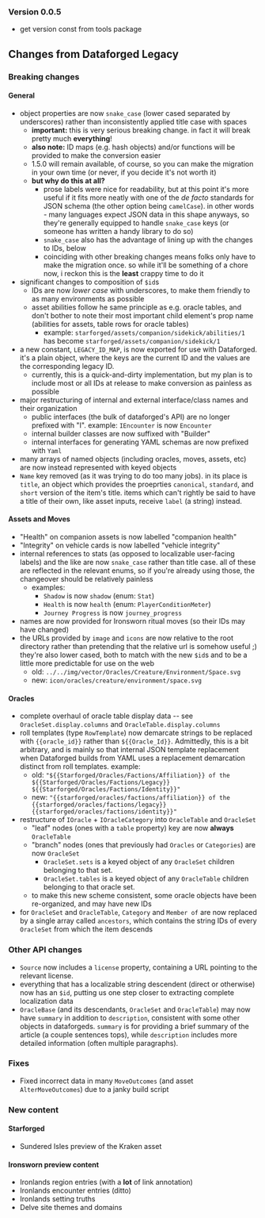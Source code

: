 ### Version 0.0.5

- get version const from tools package


## Changes from Dataforged Legacy

### Breaking changes

#### General

* object properties are now `snake_case` (lower cased separated by underscores) rather than inconsistently applied title case with spaces
  * **important:** this is very serious breaking change. in fact it will break pretty much **everything**!
  * **also note:** ID maps (e.g. hash objects) and/or functions will be provided to make the conversion easier
  * 1.5.0 will remain available, of course, so you can make the migration in your own time (or never, if you decide it's not worth it)
  * **but why do this at all?**
    * prose labels were nice for readability, but at this point it's more useful if it fits more neatly with one of the *de facto* standards for JSON schema (the other option being `camelCase`). in other words - many languages expect JSON data in this shape anyways, so they're generally equipped to handle `snake_case` keys (or someone has written a handy library to do so)
    * `snake_case` also has the advantage of lining up with the changes to IDs, below
    * coinciding with other breaking changes means folks only have to make the migration once. so while it'll be something of a chore now, i reckon this is the **least** crappy time to do it
* significant changes to composition of `$id`s
  * IDs are now *lower case* with underscores, to make them friendly to as many environments as possible
  * asset abilities follow he same principle as e.g. oracle tables, and don't bother to note their most important child element's prop name (abilities for assets, table rows for oracle tables)
    * example: `starforged/assets/companion/sidekick/abilities/1` has become `starforged/assets/companion/sidekick/1`
* a new constant, `LEGACY_ID_MAP`, is now exported for use with Dataforged. it's a plain object, where the keys are the current ID and the values are the corresponding legacy ID.
  * currently, this is a quick-and-dirty implementation, but my plan is to include most or all IDs at release to make conversion as painless as possible
* major restructuring of internal and external interface/class names and their organization
  * public interfaces (the bulk of dataforged's API) are no longer prefixed with "I". example: `IEncounter` is now `Encounter`
  * internal builder classes are now suffixed with "Builder"
  * internal interfaces for generating YAML schemas are now prefixed with `Yaml`
* many arrays of named objects (including oracles, moves, assets, etc) are now instead represented with keyed objects
* `Name` key removed (as it was trying to do too many jobs). in its place is `title`, an object which provides the proeprties `canonical`, `standard`, and `short` version of the item's title. items which can't rightly be said to have a title of their own, like asset inputs, receive `label` (a string) instead.

#### Assets and Moves

* "Health" on companion assets is now labelled "companion health"
* "Integrity" on vehicle cards is now labelled "vehicle integrity"
* internal references to stats (as opposed to localizable user-facing labels) and the like are now `snake_case` rather than title case. all of these are reflected in the relevant enums, so if you're already using those, the changeover should be relatively painless
  * examples:
    * `Shadow` is now `shadow` (enum: `Stat`)
    * `Health` is now `health` (enum: `PlayerConditionMeter`)
    * `Journey Progress` is now `journey_progress`
* names are now provided for Ironsworn ritual moves (so their IDs may have changed)
* the URLs provided by `image` and `icons` are now relative to the root directory rather than pretending that the relative url is somehow useful ;) they're also lower cased, both to match with the new `$id`s and to be a little more predictable for use on the web
    * old: `../../img/vector/Oracles/Creature/Environment/Space.svg`
    * new: `icon/oracles/creature/environment/space.svg`

#### Oracles

* complete overhaul of oracle table display data -- see `OracleSet.display.columns` and `OracleTable.display.columns`
* roll templates (type `RowTemplate`) now demarcate strings to be replaced with `{{oracle_id}}` rather than `${{Oracle_Id}}`. Admittedly, this is a bit arbitrary, and is mainly so that internal JSON template replacement when Dataforged builds from YAML uses a replacement demarcation distinct from roll templates. example:
  * old: `"${{Starforged/Oracles/Factions/Affiliation}} of the ${{Starforged/Oracles/Factions/Legacy}} ${{Starforged/Oracles/Factions/Identity}}"`
  * new: `"{{starforged/oracles/factions/affiliation}} of the {{starforged/oracles/factions/legacy}} {{starforged/oracles/factions/identity}}"`
* restructure of `IOracle` + `IOracleCategory` into `OracleTable` and `OracleSet`
  * "leaf" nodes (ones with a `table` property) key are now **always** `OracleTable`
  * "branch" nodes (ones that previously had `Oracles` or `Categories`) are now `OracleSet`
    * `OracleSet.sets` is a keyed object of any `OracleSet` children belonging to that set.
    * `OracleSet.tables` is a keyed object of any `OracleTable` children belonging to that oracle set.
  * to make this new scheme consistent, some oracle objects have been re-organized, and may have new IDs
* for `OracleSet` and `OracleTable`, `Category` and `Member of` are now replaced by a single array called `ancestors`, which contains the string IDs of every `OracleSet` from which the item descends

### Other API changes
* `Source` now includes a `license` property, containing a URL pointing to the relevant license.
* everything that has a localizable string descendent (direct or otherwise) now has an `$id`, putting us one step closer to extracting complete localization data
* `OracleBase` (and its descendants, `OracleSet` and `OracleTable`) may now have `summary` in addition to `description`, consistent with some other objects in dataforgeds. `summary` is for providing a brief summary of the article (a couple sentences tops), while `description` includes more detailed information (often multiple paragraphs).

### Fixes
* Fixed incorrect data in many `MoveOutcomes` (and asset `AlterMoveOutcomes`) due to a janky build script

### New content
#### Starforged
* Sundered Isles preview of the Kraken asset
#### Ironsworn preview content
* Ironlands region entries (with a **lot** of link annotation)
* Ironlands encounter entries (ditto)
* Ironlands setting truths
* Delve site themes and domains
